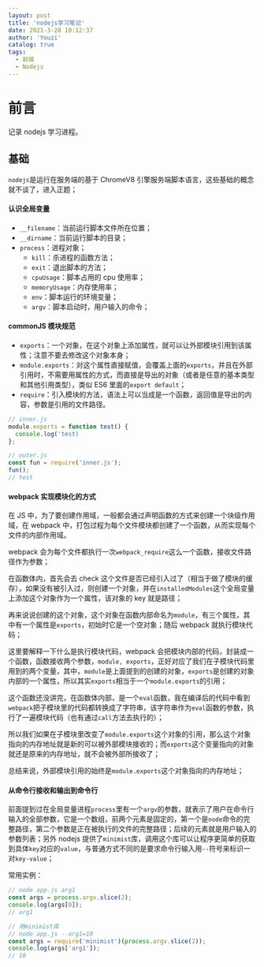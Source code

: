 ```yaml
---
layout: post
title: 'nodejs学习笔记'
date: 2021-3-28 10:12:37
author: 'Youzi'
catalog: true
tags:
  - 前端
  - Nodejs
---
```


# 前言

记录 nodejs 学习进程。

## 基础

`nodejs`是运行在服务端的基于 ChromeV8 引擎服务端脚本语言，这些基础的概念就不谈了，进入正题；

#### 认识全局变量

- `__filename`：当前运行脚本文件所在位置；
- `__dirname`：当前运行脚本的目录；
- `process`：进程对象；
  - `kill`：杀进程的函数方法；
  - `exit`：退出脚本的方法；
  - `cpuUsage`：脚本占用的 cpu 使用率；
  - `memoryUsage`：内存使用率；
  - `env`：脚本运行的环境变量；
  - `argv`：脚本启动时，用户输入的命令；

#### commonJS 模块规范

- `exports`：一个对象，在这个对象上添加属性，就可以让外部模块引用到该属性；注意不要去修改这个对象本身；
- `module.exports`：对这个属性直接赋值，会覆盖上面的`exports`，并且在外部引用时，不需要用属性的方式，而直接是导出的对象（或者是任意的基本类型和其他引用类型），类似 ES6 里面的`export default`；
- `require`：引入模块的方法，语法上可以当成是一个函数，返回值是导出的内容，参数是引用的文件路径。

```js
// inner.js
module.exports = function test() {
  console.log('test)
};

// outer.js
const fun = require('inner.js');
fun();
// test
```

#### webpack 实现模块化的方式

在 JS 中，为了要创建作用域，一般都会通过声明函数的方式来创建一个块级作用域，在 webpack 中，打包过程为每个文件模块都创建了一个函数，从而实现每个文件的内部作用域。

webpack 会为每个文件都执行一次`webpack_require`这么一个函数，接收文件路径作为参数；

在函数体内，首先会去 check 这个文件是否已经引入过了（相当于做了模块的缓存），如果没有被引入过，则创建一个对象，并在`installedModules`这个全局变量上添加这个对象作为一个属性，该对象的 key 就是路径；

再来说说创建的这个对象，这个对象在函数内部命名为`module`，有三个属性，其中有一个属性是`exports`，初始时它是一个空对象；随后 webpack 就执行模块代码；

这里要解释一下什么是执行模块代码，webpack 会把模块内部的代码，封装成一个函数，函数接收两个参数，`module, exports`，正好对应了我们在子模块代码里用到的两个变量，其中，`module`是上面提到的创建的对象，`exports`是创建的对象内部的一个属性，所以其实`exports`相当于一个`module.exports`的引用；

这个函数还没讲完，在函数体内部，是一个`eval`函数，我在编译后的代码中看到`webpack`把子模块里的代码都转换成了字符串，该字符串作为`eval`函数的参数，执行了一遍模块代码（也有通过`call`方法去执行的）；

所以我们如果在子模块里改变了`module.exports`这个对象的引用，那么这个对象指向的内存地址就是新的可以被外部模块接收的；而`exports`这个变量指向的对象就还是原来的内存地址，就不会被外部所接收了；

总结来说，外部模块引用的始终是`module.exports`这个对象指向的内存地址；

#### 从命令行接收和输出到命令行

前面提到过在全局变量进程`process`里有一个`argv`的参数，就表示了用户在命令行输入的全部参数，它是一个数组，前两个元素是固定的，第一个是`node`命令的完整路径，第二个参数是正在被执行的文件的完整路径；后续的元素就是用户输入的参数列表；另外 nodejs 提供了`minimist`库，调用这个库可以让程序更简单的获取到具体`key`对应的`value`，与普通方式不同的是要求命令行输入用`--`符号来标识一对`key-value`；

常用实例：

```js
// node app.js arg1
const args = process.argv.slice(2);
console.log(args[0]);
// arg1

// 用minimist库
// node app.js --arg1=10
const args = require('minimist')(process.argv.slice(2));
console.log(args['arg1']);
// 10
```
